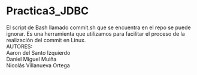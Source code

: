 # Practica3_JDBC
El script de Bash llamado commit.sh que se encuentra en el repo se puede ignorar. Es una herramienta que utilizamos para facilitar el proceso de la realización del commit en Linux.
<br>AUTORES:
  <br>Aaron del Santo Izquierdo
  <br>Daniel Miguel Muiña
  <br>Nicolás Villanueva Ortega
